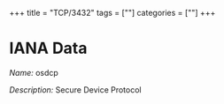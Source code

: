 +++
title = "TCP/3432"
tags = [""]
categories = [""]
+++

# IANA Data

_Name:_ osdcp

_Description:_ Secure Device Protocol

